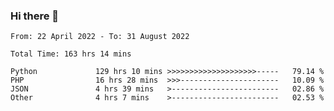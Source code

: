 ### Hi there 👋

<!--START_SECTION:waka-->

```text
From: 22 April 2022 - To: 31 August 2022

Total Time: 163 hrs 14 mins

Python             129 hrs 10 mins >>>>>>>>>>>>>>>>>>>>-----   79.14 %
PHP                16 hrs 28 mins  >>>----------------------   10.09 %
JSON               4 hrs 39 mins   >------------------------   02.86 %
Other              4 hrs 7 mins    >------------------------   02.53 %
```

<!--END_SECTION:waka-->

<!--
**umarfarouk98/umarfarouk98** is a ✨ _special_ ✨ repository because its `README.md` (this file) appears on your GitHub profile.

Here are some ideas to get you started:

- 🔭 I’m currently working on ...
- 🌱 I’m currently learning ...
- 👯 I’m looking to collaborate on ...
- 🤔 I’m looking for help with ...
- 💬 Ask me about ...
- 📫 How to reach me: ...
- 😄 Pronouns: ...
- ⚡ Fun fact: ...
-->
